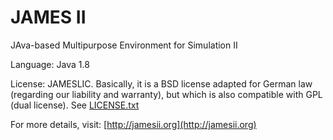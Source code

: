 # JAMES II

JAva-based Multipurpose Environment for Simulation II

Language: Java 1.8

License: JAMESLIC. Basically, it is a BSD license adapted for German law (regarding our liability and warranty), but which is also compatible with GPL (dual license). See [LICENSE.txt](/LICENSE.txt)

For more details, visit: [http://jamesii.org](http://jamesii.org)
